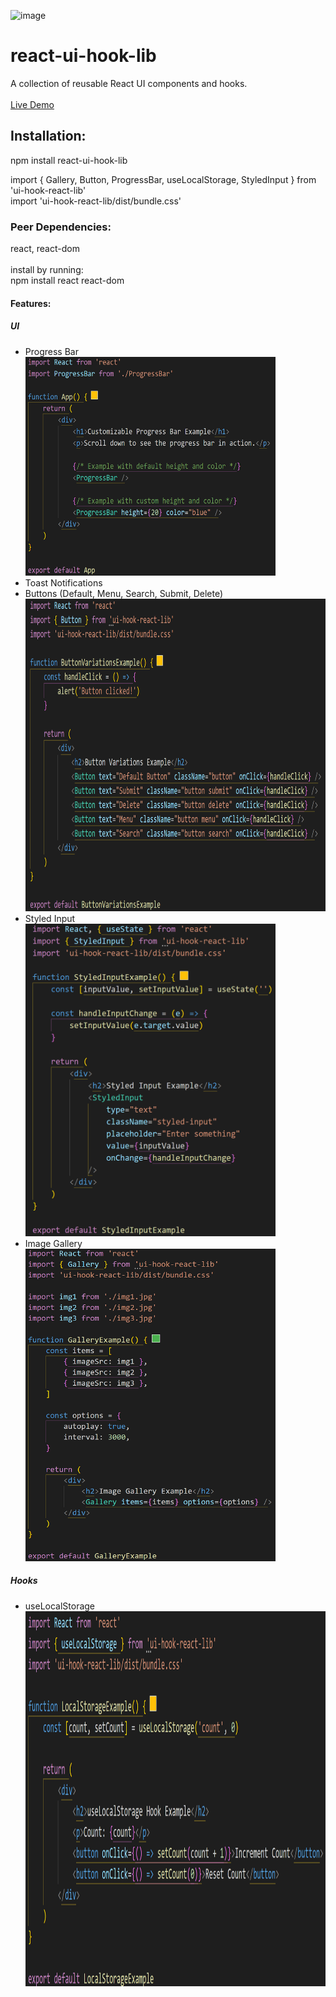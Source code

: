 ![image](https://github.com/JRH89/react-ui-hook-lib/assets/68973848/32099558-7366-44f7-90bd-baefc552afa0)<h1>react-ui-hook-lib</h1>
A collection of reusable React UI components and hooks.
<br><br><a href="https://test-ui-components.vercel.app">Live Demo</a><br>
  
<h2>Installation:</h2>
<p>npm install react-ui-hook-lib</p>
<p>import { Gallery, Button, ProgressBar, useLocalStorage, StyledInput } from 'ui-hook-react-lib'<br>
import 'ui-hook-react-lib/dist/bundle.css'</p>
<h3>Peer Dependencies:</h3>
react, react-dom
<br><br>install by running:<br>
npm install react react-dom

<h4>Features:</h4>
<h5>UI</h5>
<ul>
<li>Progress Bar</li>
<img width="400px" height="350px" src="images/image.png">
<li>Toast Notifications</li>
<li>Buttons (Default, Menu, Search, Submit, Delete)</li>
<img width="500px" height="500px" src="images/image3.png">
<li>Styled Input</li>
<img width="400px" height="500px" src="images/image2.png">
<li>Image Gallery</li>
  <img width="400px" height="500px" src="images/image4.png">
</ul>

<h5>Hooks</h5>
<ul>
<li>useLocalStorage</li>
<img width="500px" height="600px" src="images/image5.png">
</ul>



